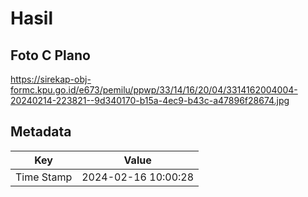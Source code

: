 # Hasil

## Foto C Plano

https://sirekap-obj-formc.kpu.go.id/e673/pemilu/ppwp/33/14/16/20/04/3314162004004-20240214-223821--9d340170-b15a-4ec9-b43c-a47896f28674.jpg


## Metadata

| Key        | Value               |
| ---------- | ------------------- |
| Time Stamp | 2024-02-16 10:00:28 |



